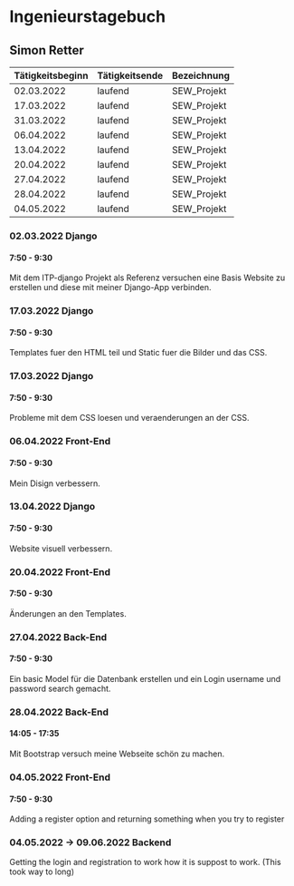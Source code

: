 # Ingenieurstagebuch

## Simon Retter

| Tätigkeitsbeginn | Tätigkeitsende | Bezeichnung |
| --- | --- | --- |
| 02.03.2022 | laufend | SEW_Projekt |
| 17.03.2022 | laufend | SEW_Projekt |
| 31.03.2022 | laufend | SEW_Projekt |
| 06.04.2022 | laufend | SEW_Projekt |
| 13.04.2022 | laufend | SEW_Projekt |
| 20.04.2022 | laufend | SEW_Projekt |
| 27.04.2022 | laufend | SEW_Projekt |
| 28.04.2022 | laufend | SEW_Projekt |
| 04.05.2022 | laufend | SEW_Projekt |

### 02.03.2022 Django
#### 7:50 - 9:30
Mit dem ITP-django Projekt als Referenz versuchen eine Basis Website zu erstellen und diese mit
meiner Django-App verbinden.


### 17.03.2022 Django
#### 7:50 - 9:30
Templates fuer den HTML teil und Static fuer die Bilder und das CSS.


### 17.03.2022 Django
#### 7:50 - 9:30
Probleme mit dem CSS loesen und veraenderungen an der CSS.


### 06.04.2022 Front-End
#### 7:50 - 9:30
Mein Disign verbessern.

### 13.04.2022 Django
#### 7:50 - 9:30
Website visuell verbessern.


### 20.04.2022 Front-End
#### 7:50 - 9:30
Änderungen an den Templates.

### 27.04.2022 Back-End
#### 7:50 - 9:30
Ein basic Model für die Datenbank erstellen und ein Login username und 
password search gemacht.

### 28.04.2022 Back-End
#### 14:05 - 17:35
Mit Bootstrap versuch meine Webseite schön zu machen.


### 04.05.2022 Front-End
#### 7:50 - 9:30
Adding a register option and returning something when you try to register

### 04.05.2022 -> 09.06.2022 Backend
Getting the login and registration to work how it is suppost to work.
(This took way to long)
